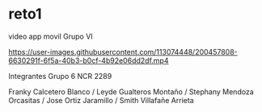 # reto1

video app movil Grupo VI

https://user-images.githubusercontent.com/113074448/200457808-6630291f-6f5a-40b3-b0cf-4b92e06dd2df.mp4


Integrantes Grupo 6 NCR 2289

Franky Calcetero Blanco /
Leyde Gualteros Montaño /
Stephany Mendoza Orcasitas /
Jose Ortiz Jaramillo /
Smith Villafañe Arrieta




